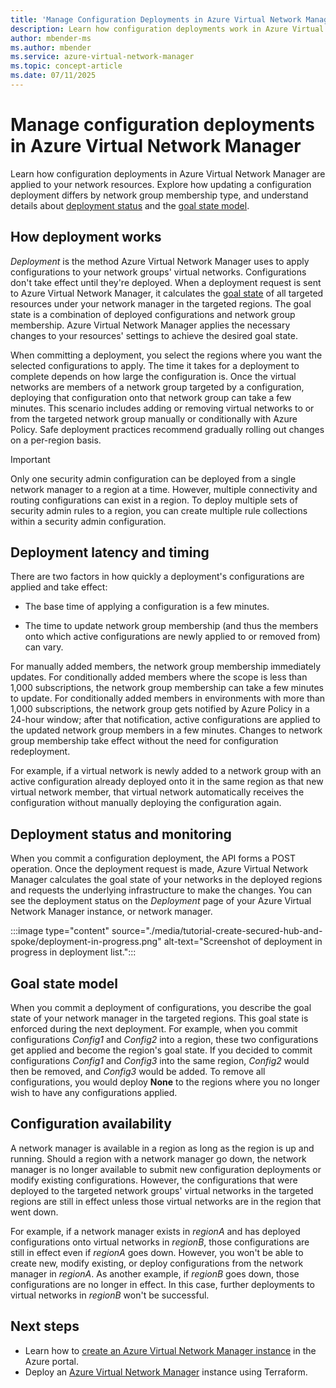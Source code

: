 ```yaml
---
title: 'Manage Configuration Deployments in Azure Virtual Network Manager'
description: Learn how configuration deployments work in Azure Virtual Network Manager, and discover best practices to manage your network configurations effectively.
author: mbender-ms    
ms.author: mbender
ms.service: azure-virtual-network-manager
ms.topic: concept-article
ms.date: 07/11/2025
---
```


# Manage configuration deployments in Azure Virtual Network Manager

Learn how configuration deployments in Azure Virtual Network Manager are applied to your network resources. Explore how updating a configuration deployment differs by network group membership type, and understand details about [deployment status](#deployment-status-and-monitoring) and the [goal state model](#goalstate).

## How deployment works

*Deployment* is the method Azure Virtual Network Manager uses to apply configurations to your network groups' virtual networks. Configurations don't take effect until they're deployed. When a deployment request is sent to Azure Virtual Network Manager, it calculates the [goal state](#goalstate) of all targeted resources under your network manager in the targeted regions. The goal state is a combination of deployed configurations and network group membership. Azure Virtual Network Manager applies the necessary changes to your resources' settings to achieve the desired goal state.

When committing a deployment, you select the regions where you want the selected configurations to apply. The time it takes for a deployment to complete depends on how large the configuration is. Once the virtual networks are members of a network group targeted by a configuration, deploying that configuration onto that network group can take a few minutes. This scenario includes adding or removing virtual networks to or from the targeted network group manually or conditionally with Azure Policy. Safe deployment practices recommend gradually rolling out changes on a per-region basis.

> [!IMPORTANT]
> Only one security admin configuration can be deployed from a single network manager to a region at a time. However, multiple connectivity and routing configurations can exist in a region. To deploy multiple sets of security admin rules to a region, you can create multiple rule collections within a security admin configuration.

## Deployment latency and timing

There are two factors in how quickly a deployment's configurations are applied and take effect: 

- The base time of applying a configuration is a few minutes.

- The time to update network group membership (and thus the members onto which active configurations are newly applied to or removed from) can vary.

For manually added members, the network group membership immediately updates. For conditionally added members where the scope is less than 1,000 subscriptions, the network group membership can take a few minutes to update. For conditionally added members in environments with more than 1,000 subscriptions, the network group gets notified by Azure Policy in a 24-hour window; after that notification, active configurations are applied to the updated network group members in a few minutes. Changes to network group membership take effect without the need for configuration redeployment.

For example, if a virtual network is newly added to a network group with an active configuration already deployed onto it in the same region as that new virtual network member, that virtual network automatically receives the configuration without manually deploying the configuration again.

## Deployment status and monitoring

When you commit a configuration deployment, the API forms a POST operation. Once the deployment request is made, Azure Virtual Network Manager calculates the goal state of your networks in the deployed regions and requests the underlying infrastructure to make the changes. You can see the deployment status on the *Deployment* page of your Azure Virtual Network Manager instance, or network manager.

:::image type="content" source="./media/tutorial-create-secured-hub-and-spoke/deployment-in-progress.png" alt-text="Screenshot of deployment in progress in deployment list.":::

## <a name = "goalstate"></a> Goal state model

When you commit a deployment of configurations, you describe the goal state of your network manager in the targeted regions. This goal state is enforced during the next deployment. For example, when you commit configurations *Config1* and *Config2* into a region, these two configurations get applied and become the region's goal state. If you decided to commit configurations *Config1* and *Config3* into the same region, *Config2* would then be removed, and *Config3* would be added. To remove all configurations, you would deploy **None** to the regions where you no longer wish to have any configurations applied.

## Configuration availability

A network manager is available in a region as long as the region is up and running. Should a region with a network manager go down, the network manager is no longer available to submit new configuration deployments or modify existing configurations. However, the configurations that were deployed to the targeted network groups' virtual networks in the targeted regions are still in effect unless those virtual networks are in the region that went down.

For example, if a network manager exists in *regionA* and has deployed configurations onto virtual networks in *regionB*, those configurations are still in effect even if *regionA* goes down. However, you won't be able to create new, modify existing, or deploy configurations from the network manager in *regionA*. As another example, if *regionB* goes down, those configurations are no longer in effect. In this case, further deployments to virtual networks in *regionB* won't be successful.

## Next steps

- Learn how to [create an Azure Virtual Network Manager instance](create-virtual-network-manager-portal.md) in the Azure portal.
- Deploy an [Azure Virtual Network Manager](create-virtual-network-manager-terraform.md) instance using Terraform.
